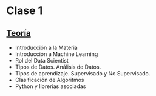 # Clase 1

## [Teoría](teoria/clase1.pdf)

* Introducción a la Materia
* Introducción a Machine Learning
* Rol del Data Scientist
* Tipos de Datos. Análisis de Datos.
* Tipos de aprendizaje. Supervisado y No Supervisado.
* Clasificación de Algoritmos
* Python y librerias asociadas